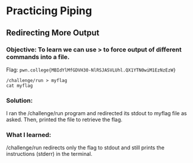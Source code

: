 # Practicing Piping
## Redirecting More Output

### Objective: To learn we can use > to force output of different commands into a file.

Flag: `pwn.college{MBIdYlMfGDVH30-NlRSJASVLUhl.QX1YTN0wiM1EzNzEzW}`

```
/challenge/run > myflag
cat myflag
```

### Solution:

I ran the /challenge/run program and redirected its stdout to myflag file as asked. Then, printed the file to retrieve the flag.

### What I learned:

/challenge/run redirects only the flag to stdout and still prints the instructions (stderr) in the terminal. 
